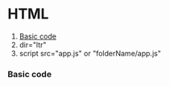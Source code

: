# HTML
1. [Basic code](basic-code)
2. dir="ltr"
3. script src="app.js" or "folderName/app.js"

### Basic code
